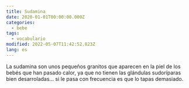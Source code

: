 ```yaml
---
title: Sudamina
date: 2020-01-01T00:00:00.000Z
categories:
  - bebe
tags:
  - vocabulario
modified: 2022-05-07T11:42:52.823Z
lang: es
---
```


La sudamina son unos pequeños granitos que aparecen en la piel de los bebés que han pasado calor, ya que no tienen las glándulas sudoríparas bien desarroladas... si le pasa con frecuencia es que lo tapas demasiado.
